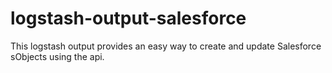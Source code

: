 logstash-output-salesforce
==========================

This logstash output provides an easy way to create and update Salesforce sObjects using the api.

